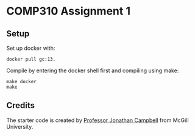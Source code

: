 # COMP310 Assignment 1

## Setup
Set up docker with:

```shell
docker pull gc:13.
```

Compile by entering the docker shell first and compiling using make:

```shell
make docker
make
```

## Credits
The starter code is created by [Professor Jonathan Campbell](https://github.com/campbelljc) from McGill University. 
